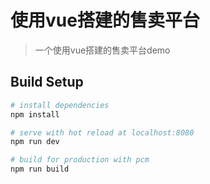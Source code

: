 # 使用vue搭建的售卖平台

> 一个使用vue搭建的售卖平台demo

## Build Setup

``` bash
# install dependencies
npm install

# serve with hot reload at localhost:8080
npm run dev

# build for production with pcm
npm run build
```

